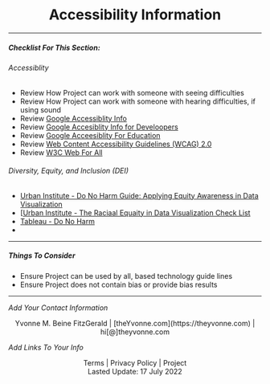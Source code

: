 <h1 align="center">Accessibility Information</h1>

---

##### _Checklist For This Section:_  

###### Accessiblity
- Review How Project can work with someone with seeing difficulties  
- Review How Project can work with someone with hearing difficulties, if using sound  
- Review [Google Accessiblity Info](https://www.google.com/accessibility/)  
- Review [Google Accesiblity Info for Develoopers](https://www.google.com/accessibility/for-developers/)  
- Review [Google Acceesiblity For Education](https://edu.google.com/intl/ALL_us/why-google/accessibility/)
- Review [Web Content Accessibility Guidelines (WCAG) 2.0](https://www.w3.org/TR/WCAG20/)
- Review [W3C Web For All](https://www.w3.org/TR/)

###### Diversity, Equity, and Inclusion (DEI) 
- [Urban Institute - Do No Harm Guide: Applying Equity Awareness in Data Visualization](https://www.urban.org/research/publication/do-no-harm-guide-applying-equity-awareness-data-visualization)
- [[Urban Institute - The Raciaal Equaity in Data Visualization Check List](https://www.urban.org/sites/default/files/2021/06/08/do-no-harm-guide-checklist.pdf)  
- [Tableau - Do No Harm](https://www.tableau.com/foundation/data-equity/do-no-harm)
- 

---


##### Things To Consider

- Ensure Project can be used by all, based technology guide lines
- Ensure Project does not contain bias or provide bias results








---
_Add Your Contact Information_
<center>Yvonne M. Beine FitzGerald | [theYvonne.com](https://theyvonne.com) | hi[@]theyvonne.com </center>  

_Add Links To Your Info_

<center>Terms | Privacy Policy | Project </center>

<center>Lasted Update: 17 July 2022 </center>



